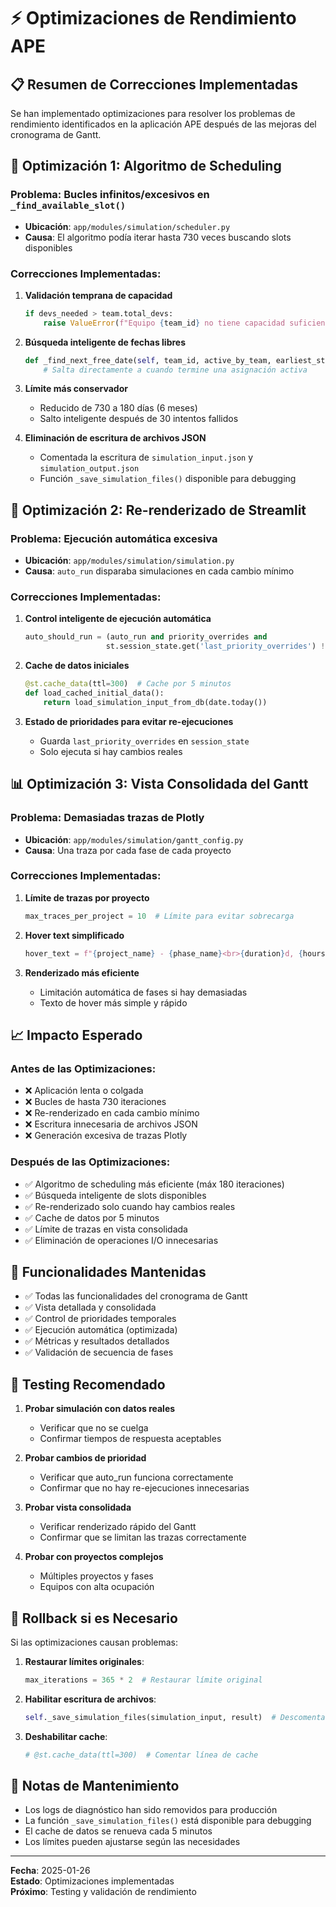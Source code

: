 # ⚡ Optimizaciones de Rendimiento APE

## 📋 Resumen de Correcciones Implementadas

Se han implementado optimizaciones para resolver los problemas de rendimiento identificados en la aplicación APE después de las mejoras del cronograma de Gantt.

## 🚀 **Optimización 1: Algoritmo de Scheduling**

### **Problema**: Bucles infinitos/excesivos en `_find_available_slot()`
- **Ubicación**: `app/modules/simulation/scheduler.py`
- **Causa**: El algoritmo podía iterar hasta 730 veces buscando slots disponibles

### **Correcciones Implementadas**:

1. **Validación temprana de capacidad**
   ```python
   if devs_needed > team.total_devs:
       raise ValueError(f"Equipo {team_id} no tiene capacidad suficiente")
   ```

2. **Búsqueda inteligente de fechas libres**
   ```python
   def _find_next_free_date(self, team_id, active_by_team, earliest_start):
       # Salta directamente a cuando termine una asignación activa
   ```

3. **Límite más conservador**
   - Reducido de 730 a 180 días (6 meses)
   - Salto inteligente después de 30 intentos fallidos

4. **Eliminación de escritura de archivos JSON**
   - Comentada la escritura de `simulation_input.json` y `simulation_output.json`
   - Función `_save_simulation_files()` disponible para debugging

## 🎨 **Optimización 2: Re-renderizado de Streamlit**

### **Problema**: Ejecución automática excesiva
- **Ubicación**: `app/modules/simulation/simulation.py`
- **Causa**: `auto_run` disparaba simulaciones en cada cambio mínimo

### **Correcciones Implementadas**:

1. **Control inteligente de ejecución automática**
   ```python
   auto_should_run = (auto_run and priority_overrides and 
                     st.session_state.get('last_priority_overrides') != priority_overrides)
   ```

2. **Cache de datos iniciales**
   ```python
   @st.cache_data(ttl=300)  # Cache por 5 minutos
   def load_cached_initial_data():
       return load_simulation_input_from_db(date.today())
   ```

3. **Estado de prioridades para evitar re-ejecuciones**
   - Guarda `last_priority_overrides` en `session_state`
   - Solo ejecuta si hay cambios reales

## 📊 **Optimización 3: Vista Consolidada del Gantt**

### **Problema**: Demasiadas trazas de Plotly
- **Ubicación**: `app/modules/simulation/gantt_config.py`
- **Causa**: Una traza por cada fase de cada proyecto

### **Correcciones Implementadas**:

1. **Límite de trazas por proyecto**
   ```python
   max_traces_per_project = 10  # Límite para evitar sobrecarga
   ```

2. **Hover text simplificado**
   ```python
   hover_text = f"{project_name} - {phase_name}<br>{duration}d, {hours}h"
   ```

3. **Renderizado más eficiente**
   - Limitación automática de fases si hay demasiadas
   - Texto de hover más simple y rápido

## 📈 **Impacto Esperado**

### **Antes de las Optimizaciones**:
- ❌ Aplicación lenta o colgada
- ❌ Bucles de hasta 730 iteraciones
- ❌ Re-renderizado en cada cambio mínimo
- ❌ Escritura innecesaria de archivos JSON
- ❌ Generación excesiva de trazas Plotly

### **Después de las Optimizaciones**:
- ✅ Algoritmo de scheduling más eficiente (máx 180 iteraciones)
- ✅ Búsqueda inteligente de slots disponibles
- ✅ Re-renderizado solo cuando hay cambios reales
- ✅ Cache de datos por 5 minutos
- ✅ Límite de trazas en vista consolidada
- ✅ Eliminación de operaciones I/O innecesarias

## 🔧 **Funcionalidades Mantenidas**

- ✅ Todas las funcionalidades del cronograma de Gantt
- ✅ Vista detallada y consolidada
- ✅ Control de prioridades temporales
- ✅ Ejecución automática (optimizada)
- ✅ Métricas y resultados detallados
- ✅ Validación de secuencia de fases

## 🧪 **Testing Recomendado**

1. **Probar simulación con datos reales**
   - Verificar que no se cuelga
   - Confirmar tiempos de respuesta aceptables

2. **Probar cambios de prioridad**
   - Verificar que auto_run funciona correctamente
   - Confirmar que no hay re-ejecuciones innecesarias

3. **Probar vista consolidada**
   - Verificar renderizado rápido del Gantt
   - Confirmar que se limitan las trazas correctamente

4. **Probar con proyectos complejos**
   - Múltiples proyectos y fases
   - Equipos con alta ocupación

## 🔄 **Rollback si es Necesario**

Si las optimizaciones causan problemas:

1. **Restaurar límites originales**:
   ```python
   max_iterations = 365 * 2  # Restaurar límite original
   ```

2. **Habilitar escritura de archivos**:
   ```python
   self._save_simulation_files(simulation_input, result)  # Descomentar
   ```

3. **Deshabilitar cache**:
   ```python
   # @st.cache_data(ttl=300)  # Comentar línea de cache
   ```

## 📝 **Notas de Mantenimiento**

- Los logs de diagnóstico han sido removidos para producción
- La función `_save_simulation_files()` está disponible para debugging
- El cache de datos se renueva cada 5 minutos
- Los límites pueden ajustarse según las necesidades

---

**Fecha**: 2025-01-26  
**Estado**: Optimizaciones implementadas  
**Próximo**: Testing y validación de rendimiento